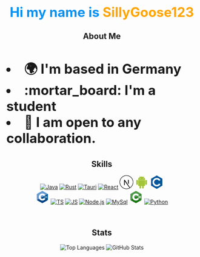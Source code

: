 <h1 align="center"> 
<span style="font-size: 35px; color: #0891F2" >
Hi my name is <span style="color: orange">SillyGoose123</span></span><img 
style="border-radius: 50%; height: 25px;" 
src="https://avatars.githubusercontent.com/u/118613840?v=4"  alt="" />



<h2 align="center">About Me</h2>
<h3 style="font-size: 35px">
    <li>🌍 I'm based in Germany</li>
    <li>:mortar_board: I'm a student</li>
    <li>🤝 I am open to any collaboration.</li>
</h3>


<div align="center">
    
## Skills

<a 
href="https://java.com/" >
<img 
    src="https://raw.githubusercontent.com/danielcranney/readme-generator/main/public/icons/skills/java-colored.svg" 
    width="36" 
    height="36" 
    alt="Java"
    /></a>
<a 
href="https://www.rust-lang.org/">
    <img 
    src="https://raw.githubusercontent.com/danielcranney/readme-generator/main/public/icons/skills/rust-colored.svg" 
    width="36" 
    height="36" 
    alt="Rust"
    /></a> 
<a 
href="https://tauri.app">
    <img 
    src="https://raw.githubusercontent.com/tauri-apps/tauri/dev/app-icon.png" 
    width="36" 
    height="36" 
    alt="Tauri"
    /></a> 
<a 
href="react.dev">
    <img 
    src="https://raw.githubusercontent.com/danielcranney/readme-generator/main/public/icons/skills/react-colored.svg" 
    width="36" 
    height="36" 
    alt="React"
    /></a> 
<a 
href="https://nextjs.org/">
    <img 
    src="https://raw.githubusercontent.com/devicons/devicon/master/icons/nextjs/nextjs-line.svg" 
    width="36" 
    height="36" 
    alt="Next.js"
    /></a> 
<a 
href="https://developer.android.com/">
    <img 
    src="https://raw.githubusercontent.com/devicons/devicon/master/icons/android/android-plain.svg" 
    width="36" 
    height="36" 
    alt="Android"
    /></a> 
<a 
href="https://www.w3schools.com/c/c_intro.php">
    <img 
    src="https://raw.githubusercontent.com/devicons/devicon/master/icons/c/c-plain.svg" 
    width="36" 
    height="36" 
    alt="C"
    /></a>  
<a 
href="https://www.w3schools.com/cpp/default.asp">
    <img 
    src="https://raw.githubusercontent.com/vscode-icons/vscode-icons/master/icons/file_type_cpp3.svg" 
    width="36" 
    height="36" 
    alt="C++"
    /></a>
<a 
href="https://www.typescriptlang.org/">
    <img 
    src="https://raw.githubusercontent.com/danielcranney/readme-generator/main/public/icons/skills/typescript-colored.svg" 
    width="36" 
    height="36" 
    alt="TS"
    /><a/>
<a 
href="https://developer.mozilla.org/en-US/docs/Web/JavaScript">
    <img 
    src="https://raw.githubusercontent.com/danielcranney/readme-generator/main/public/icons/skills/javascript-colored.svg" 
    width="36" 
    height="36" 
    alt="JS"
    /></a> 
<a 
href="https://nodejs.org">
    <img 
    src="https://raw.githubusercontent.com/danielcranney/readme-generator/main/public/icons/skills/nodejs-colored.svg" 
    width="36" 
    height="36" 
    alt="Node.js"
    /></a> 
<a 
href="https://www.mysql.com/">
    <img 
    src="https://raw.githubusercontent.com/danielcranney/readme-generator/main/public/icons/skills/mysql-colored.svg" 
    width="36" 
    height="36" 
    alt="MySql"
    /></a> 
<a 
href="https://learn.microsoft.com/de-de/dotnet/csharp/tour-of-csharp/">
    <img 
    src="https://raw.githubusercontent.com/vscode-icons/vscode-icons/master/icons/file_type_csharp2.svg" 
    width="36" 
    height="36" 
    alt="C#"
    /></a> 
<a 
href="https://www.python.org/">
    <img 
    src="https://raw.githubusercontent.com/danielcranney/readme-generator/main/public/icons/skills/python-colored.svg" 
    width="36" 
    height="36" 
    alt="Python"
    /></a> 
</div>


<br/>

<div align="center">

## Stats

<img src="https://github-readme-stats.vercel.app/api/top-langs/?username=SillyGoose123&hide_progress=truelayout=compact&theme=dark&hide_border=true&custom_title=Top-10-Languages&langs_count=10&title_color=0891F2&text_color=9da7af" alt="Top Languages"/>

<img src="https://github-readme-stats.vercel.app/api?username=SillyGoose123&show_icons=true&hide=&count_private=true&title_color=0891F2&text_color=9da7af&icon_color=0891F2&bg_color=1c1917&hide_border=true&show_icons=true" alt="GitHub Stats"/>



</div>
